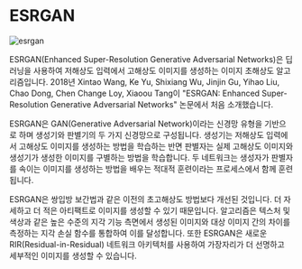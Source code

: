 # ESRGAN
![esrgan](https://user-images.githubusercontent.com/106899647/219944423-06d1e7dc-932a-4ba5-b0b9-f15720380fa6.jpg)

ESRGAN(Enhanced Super-Resolution Generative Adversarial Networks)은 딥 러닝을 사용하여 저해상도 입력에서 고해상도 이미지를 생성하는 이미지 초해상도 알고리즘입니다. 2018년 Xintao Wang, Ke Yu, Shixiang Wu, Jinjin Gu, Yihao Liu, Chao Dong, Chen Change Loy, Xiaoou Tang이 "ESRGAN: Enhanced Super-Resolution Generative Adversarial Networks" 논문에서 처음 소개했습니다.

ESRGAN은 GAN(Generative Adversarial Network)이라는 신경망 유형을 기반으로 하며 생성기와 판별기의 두 가지 신경망으로 구성됩니다. 생성기는 저해상도 입력에서 고해상도 이미지를 생성하는 방법을 학습하는 반면 판별자는 실제 고해상도 이미지와 생성기가 생성한 이미지를 구별하는 방법을 학습합니다. 두 네트워크는 생성자가 판별자를 속이는 이미지를 생성하는 방법을 배우는 적대적 훈련이라는 프로세스에서 함께 훈련됩니다.

ESRGAN은 쌍입방 보간법과 같은 이전의 초고해상도 방법보다 개선된 것입니다. 더 자세하고 더 적은 아티팩트로 이미지를 생성할 수 있기 때문입니다. 알고리즘은 텍스처 및 색상과 같은 높은 수준의 지각 기능 측면에서 생성된 이미지와 대상 이미지 간의 차이를 측정하는 지각 손실 함수를 통합하여 이를 달성합니다. 또한 ESRGAN은 새로운 RIR(Residual-in-Residual) 네트워크 아키텍처를 사용하여 가장자리가 더 선명하고 세부적인 이미지를 생성할 수 있습니다.
